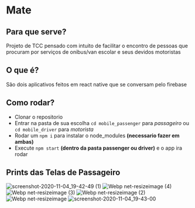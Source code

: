 # Mate

## Para que serve?
Projeto de TCC pensado com intuito de facilitar o encontro de pessoas que procuram por serviços de onibus/van escolar e seus devidos motoristas

## O que é?
São dois aplicativos feitos em react native que se conversam pelo firebase

## Como rodar?
- Clonar o repositorio
- Entrar na pasta de sua escolha `cd mobile_passenger` para *passageiro* ou `cd mobile_driver` para *motorista*
- Rodar um `npm i` para instalar o node_modules **(necessario fazer em ambas)**
- Execute `npm start` **(dentro da pasta passenger ou driver)** e o app ira rodar

## Prints das Telas de Passageiro
![screenshot-2020-11-04_19-42-49 (1)](https://user-images.githubusercontent.com/39389740/98179764-4985a380-1ede-11eb-8d47-93f34a0ca5b8.png)
![Webp net-resizeimage (4)](https://user-images.githubusercontent.com/39389740/98179946-b13bee80-1ede-11eb-9ec9-20e235207b28.png)
![Webp net-resizeimage (3)](https://user-images.githubusercontent.com/39389740/98179948-b26d1b80-1ede-11eb-989c-a33e6823fee9.png)
![Webp net-resizeimage (2)](https://user-images.githubusercontent.com/39389740/98179949-b26d1b80-1ede-11eb-8667-6e642d81b913.png)
![Webp net-resizeimage](https://user-images.githubusercontent.com/39389740/98179953-b39e4880-1ede-11eb-8235-6ddf28f92057.png)
![screenshot-2020-11-04_19-43-00](https://user-images.githubusercontent.com/39389740/98179954-b39e4880-1ede-11eb-9e3a-b21171316678.png)

